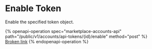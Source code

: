 # Enable Token

Enable the specified token object.

{% openapi-operation spec="marketplace-accounts-api" path="/public/v1/accounts/api-tokens/{id}/enable" method="post" %}
[Broken link](broken-reference)
{% endopenapi-operation %}
